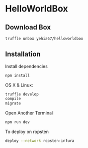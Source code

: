 # HelloWorldBox

## Download Box
```sh
truffle unbox yehia67/helloworldbox
```

## Installation

Install dependencies 
```sh
npm install
```
OS X & Linux:

```sh
truffle develop
compile
migrate
```
Open Another Terminal
```sh
npm run dev
```
To deploy on ropsten
```sh
deploy --network ropsten-infura
```
